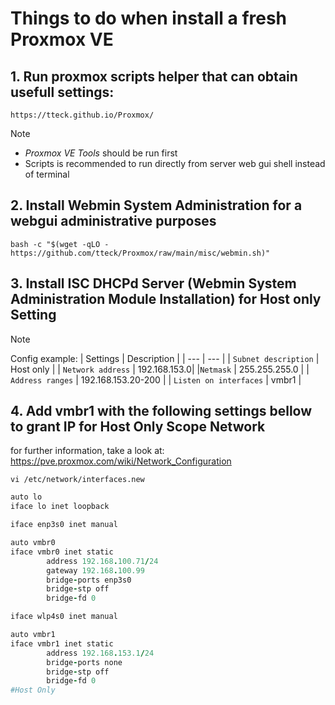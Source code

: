 
# Things to do when install a fresh Proxmox VE

## 1. Run proxmox scripts helper that can obtain usefull settings:
`https://tteck.github.io/Proxmox/`
> [!NOTE]
 + *Proxmox VE Tools* should be run first
 + Scripts is recommended to run directly from server web gui shell instead of terminal

## 2. Install Webmin System Administration for a webgui administrative purposes
`bash -c "$(wget -qLO - https://github.com/tteck/Proxmox/raw/main/misc/webmin.sh)"`

## 3. Install ISC DHCPd Server (Webmin System Administration Module Installation) for Host only Setting
> [!NOTE]
> Config example:
| Settings | Description |
| --- | --- |
| `Subnet description` | Host only |
| `Network address` | 192.168.153.0| 
|`Netmask` | 255.255.255.0 |
| `Address ranges` | 192.168.153.20-200 |
| `Listen on interfaces` | vmbr1 |

## 4. Add vmbr1 with the following settings bellow to grant IP for Host Only Scope Network
for further information, take a look at:
https://pve.proxmox.com/wiki/Network_Configuration

`vi /etc/network/interfaces.new`
```ruby
auto lo
iface lo inet loopback

iface enp3s0 inet manual

auto vmbr0
iface vmbr0 inet static
        address 192.168.100.71/24
        gateway 192.168.100.99
        bridge-ports enp3s0
        bridge-stp off
        bridge-fd 0

iface wlp4s0 inet manual

auto vmbr1
iface vmbr1 inet static
        address 192.168.153.1/24
        bridge-ports none
        bridge-stp off
        bridge-fd 0
#Host Only
```